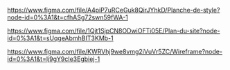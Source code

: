 https://www.figma.com/file/A4piP7uRCeGuk8QirJYhkD/Planche-de-style?node-id=0%3A1&t=cfhASg72swn59fWA-1

https://www.figma.com/file/1Qjt1SjpCN8ODwiOFTi05E/Plan-du-site?node-id=0%3A1&t=sUqgeAbmhBIT3KMb-1

https://www.figma.com/file/KWRVhj9we8vmg2iVuVr5ZC/Wireframe?node-id=0%3A1&t=lj9gY9cIe3Egbiej-1
